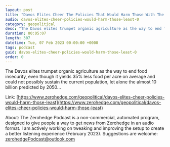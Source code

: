 ```yaml
---
layout: post
title: "Davos Elites Cheer The Policies That Would Harm Those With The Least"
audio: davos-elites-cheer-policies-would-harm-those-least-0
category: geopolitical
desc: "The Davos elites trumpet organic agriculture as the way to end food insecurity, even though it yields 35% less food per acre on average and could not possibly sustain the current population, let alone the almost 10 billion predicted by 2050..."
duration: 00:05:07
length: 307
datetime: Tue, 07 Feb 2023 00:00:00 +0000
tags: podcast
guid: davos-elites-cheer-policies-would-harm-those-least-0
order: 0
---
```

The Davos elites trumpet organic agriculture as the way to end food insecurity, even though it yields 35% less food per acre on average and could not possibly sustain the current population, let alone the almost 10 billion predicted by 2050...

Link: [https://www.zerohedge.com/geopolitical/davos-elites-cheer-policies-would-harm-those-least](https://www.zerohedge.com/geopolitical/davos-elites-cheer-policies-would-harm-those-least)

About: The Zerohedge Podcast is a non-commercial, automated program, designed to give people a way to get news from Zerohedge in an audio format.  I am actively working on tweaking and improving the setup to create a better listening experience (February 2023).  Suggestions are welcome: [zerohedgePodcast@outlook.com](mailto:zerohedgePodcast@outlook.com)